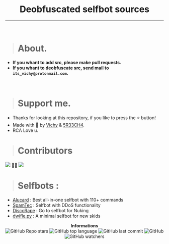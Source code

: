 <h1 align="center">Deobfuscated selfbot sources</h1>

----

<br>

> # About.

* **If you whant to add src, please make pull requests.**
* **If you whant to deobfuscate src, send mail to `its_vichy@protonmail.com`.**

<br>

> # Support me.

* Thanks for looking at this repository, if you like to press the ⭐ button!
* Made with 💖 by [Vichy](https://github.com/Its-Vichy) & [5R33CH4](https://github.com/5R33CH4).
* RCΛ Love u.

> # Contributors

[![](https://github.com/Its-Vichy.png?size=50)](https://github.com/Is-Vichy)
᲼᲼
[![](https://github.com/5R33CH4.png?size=50)](https://github.com/5R33CH4)

> # Selfbots :
  - [Alucard](https://github.com/5R33CH4/Selfbot-Leak/tree/main/Alucard)   : Best all-in-one selfbot with 110+ commands
  - [SpamTec](https://github.com/5R33CH4/Selfbot-Leak/tree/main/SpamTec)   : Selfbot with DDoS functionality
  - [DiscoRape](https://github.com/5R33CH4/Selfbot-Leak/tree/main/DiscoRape) : Go to selfbot for Nuking
  - [dwifle.py](https://github.com/5R33CH4/Selfbot-Leak/tree/main/dwifte.py) : A minimal selfbot for new skids


<p align="center"> 
    <b>Informations</b><br>
    <img alt="GitHub Repo stars" src="https://img.shields.io/github/stars/Its-Vichy/Selfbot-Leak?style=social">
    <img alt="GitHub top language" src="https://img.shields.io/github/languages/top/Its-Vichy/Selfbot-Leak">
    <img alt="GitHub last commit" src="https://img.shields.io/github/last-commit/Its-Vichy/Selfbot-Leak">
    <img alt="GitHub" src="https://img.shields.io/github/license/Its-Vichy/Selfbot-Leak">
    <img alt="GitHub watchers" src="https://img.shields.io/github/watchers/Its-Vichy/Selfbot-Leak?style=social">
</p>
